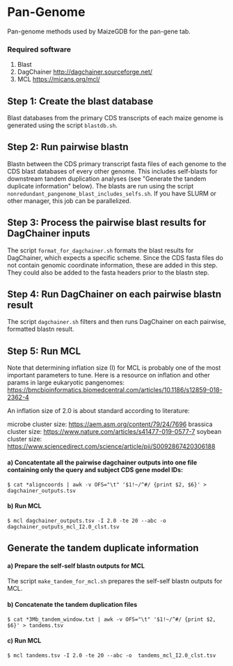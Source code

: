 # Pan-Genome
Pan-genome methods used by MaizeGDB for the pan-gene tab.

### Required software
1) Blast
2) DagChainer http://dagchainer.sourceforge.net/
3) MCL https://micans.org/mcl/


## Step 1: Create the blast database
Blast databases from the primary CDS transcripts of each maize genome is generated using the script `blastdb.sh`.


## Step 2: Run pairwise blastn
Blastn between the CDS primary transcript fasta files of each genome to the CDS blast databases of every other genome. This includes self-blasts for downstream tandem duplication analyses (see "Generate the tandem duplicate information" below). The blasts are run using the script `nonredundant_pangenome_blast_includes_selfs.sh`. If you have SLURM or other manager, this job can be parallelized.


## Step 3: Process the pairwise blast results for DagChainer inputs
The script `format_for_dagchainer.sh` formats the blast results for DagChainer, which expects a specific scheme. Since the CDS fasta files do not contain genomic coordinate information, these are added in this step. They could also be added to the fasta headers prior to the blastn step.


## Step 4: Run DagChainer on each pairwise blastn result
The script `dagchainer.sh` filters and then runs DagChainer on each pairwise, formatted blastn result.


## Step 5: Run MCL
Note that determining inflation size (I) for MCL is probably one of the most important parameters to tune. Here is a resource on inflation and other params in large eukaryotic pangenomes: https://bmcbioinformatics.biomedcentral.com/articles/10.1186/s12859-018-2362-4

An inflation size of 2.0 is about standard according to literature:

microbe cluster size: https://aem.asm.org/content/79/24/7696
brassica cluster size: https://www.nature.com/articles/s41477-019-0577-7
soybean cluster size: https://www.sciencedirect.com/science/article/pii/S0092867420306188

#### a) Concatentate all the pairwise dagchainer outputs into one file containing only the query and subject CDS gene model IDs:

```
$ cat *aligncoords | awk -v OFS="\t" '$1!~/^#/ {print $2, $6}' > dagchainer_outputs.tsv
```

#### b) Run MCL

```
$ mcl dagchainer_outputs.tsv -I 2.0 -te 20 --abc -o  dagchainer_outputs_mcl_I2.0_clst.tsv
```


## Generate the tandem duplicate information

#### a) Prepare the self-self blastn outputs for MCL
The script `make_tandem_for_mcl.sh` prepares the self-self blastn outputs for MCL.

#### b) Concatenate the tandem duplication files

```
$ cat *3Mb_tandem_window.txt | awk -v OFS="\t" '$1!~/^#/ {print $2, $6}' > tandems.tsv
```

#### c) Run MCL
```
$ mcl tandems.tsv -I 2.0 -te 20 --abc -o  tandems_mcl_I2.0_clst.tsv
```
